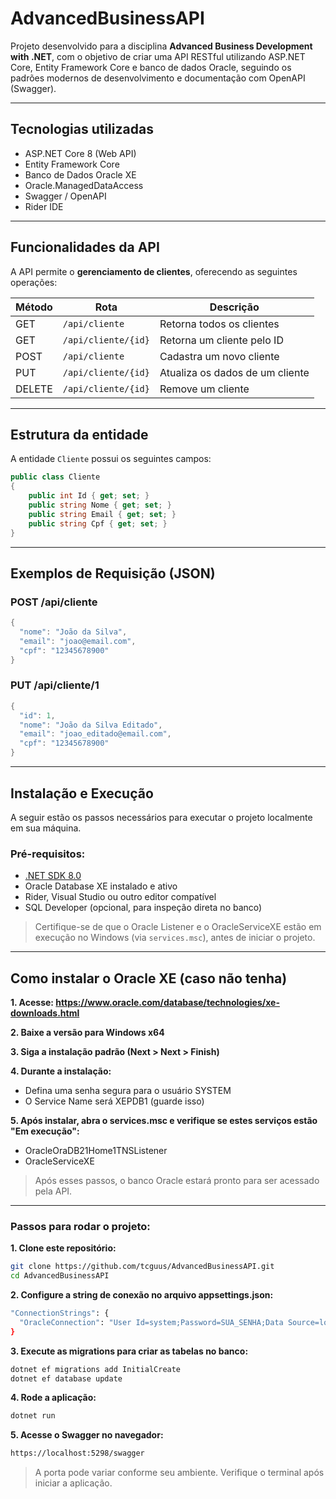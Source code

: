 # AdvancedBusinessAPI

Projeto desenvolvido para a disciplina **Advanced Business Development with .NET**, com o objetivo de criar uma API RESTful utilizando ASP.NET Core, Entity Framework Core e banco de dados Oracle, seguindo os padrões modernos de desenvolvimento e documentação com OpenAPI (Swagger).

---

## Tecnologias utilizadas

- ASP.NET Core 8 (Web API)
- Entity Framework Core
- Banco de Dados Oracle XE
- Oracle.ManagedDataAccess
- Swagger / OpenAPI
- Rider IDE

---

## Funcionalidades da API

A API permite o **gerenciamento de clientes**, oferecendo as seguintes operações:

| Método | Rota                | Descrição                      |
|--------|---------------------|--------------------------------|
| GET    | `/api/cliente`      | Retorna todos os clientes      |
| GET    | `/api/cliente/{id}` | Retorna um cliente pelo ID     |
| POST   | `/api/cliente`      | Cadastra um novo cliente       |
| PUT    | `/api/cliente/{id}` | Atualiza os dados de um cliente|
| DELETE | `/api/cliente/{id}` | Remove um cliente              |

---

## Estrutura da entidade

A entidade `Cliente` possui os seguintes campos:

```csharp
public class Cliente
{
    public int Id { get; set; }
    public string Nome { get; set; }
    public string Email { get; set; }
    public string Cpf { get; set; }
}
```
---

## Exemplos de Requisição (JSON)
### POST /api/cliente
```csharp
{
  "nome": "João da Silva",
  "email": "joao@email.com",
  "cpf": "12345678900"
}
```

### PUT /api/cliente/1
```csharp
{
  "id": 1,
  "nome": "João da Silva Editado",
  "email": "joao_editado@email.com",
  "cpf": "12345678900"
}
```

---

## Instalação e Execução
A seguir estão os passos necessários para executar o projeto localmente em sua máquina.

### Pré-requisitos:
- [.NET SDK 8.0](https://dotnet.microsoft.com/en-us/download/dotnet/8.0)
- Oracle Database XE instalado e ativo
- Rider, Visual Studio ou outro editor compatível
- SQL Developer (opcional, para inspeção direta no banco)

> Certifique-se de que o Oracle Listener e o OracleServiceXE estão em execução no Windows (via `services.msc`), antes de iniciar o projeto.

---
## Como instalar o Oracle XE (caso não tenha)
**1. Acesse: https://www.oracle.com/database/technologies/xe-downloads.html**

**2. Baixe a versão para Windows x64**

**3. Siga a instalação padrão (Next > Next > Finish)**

**4. Durante a instalação:**
- Defina uma senha segura para o usuário SYSTEM
- O Service Name será XEPDB1 (guarde isso)

**5. Após instalar, abra o services.msc e verifique se estes serviços estão "Em execução":**
- OracleOraDB21Home1TNSListener
- OracleServiceXE

> Após esses passos, o banco Oracle estará pronto para ser acessado pela API.

---
 
### Passos para rodar o projeto:
**1. Clone este repositório:**
```bash
git clone https://github.com/tcguus/AdvancedBusinessAPI.git
cd AdvancedBusinessAPI
```
**2. Configure a string de conexão no arquivo appsettings.json:**
```bash
"ConnectionStrings": {
  "OracleConnection": "User Id=system;Password=SUA_SENHA;Data Source=localhost:1521/XEPDB1"
}
```
**3. Execute as migrations para criar as tabelas no banco:**
```bash
dotnet ef migrations add InitialCreate
dotnet ef database update
```
**4. Rode a aplicação:**
```bash
dotnet run
```
**5. Acesse o Swagger no navegador:**
```bash
https://localhost:5298/swagger
```
> A porta pode variar conforme seu ambiente. Verifique o terminal após iniciar a aplicação.
